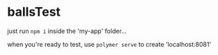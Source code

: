 # ballsTest

just run ```npm i``` inside the 'my-app' folder...

when you're ready to test, use ```polymer serve``` to create 'localhost:8081'

